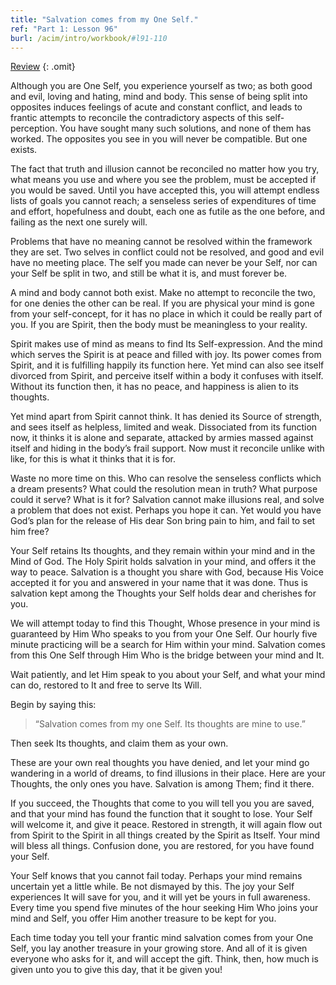 ```yaml
---
title: "Salvation comes from my One Self."
ref: "Part 1: Lesson 96"
burl: /acim/intro/workbook/#l91-110
---
```


<a class="hide-review" href="/acim/workbook/l113/#l096">Review</a>
{: .omit}

Although you are One Self, you experience yourself as two; as both good
and evil, loving and hating, mind and body. This sense of being split
into opposites induces feelings of acute and constant conflict, and
leads to frantic attempts to reconcile the contradictory aspects of this
self-perception. You have sought many such solutions, and none of them
has worked. The opposites you see in you will never be compatible. But
one exists.

The fact that truth and illusion cannot be reconciled no matter how you
try, what means you use and where you see the problem, must be accepted
if you would be saved. Until you have accepted this, you will attempt
endless lists of goals you cannot reach; a senseless series of
expenditures of time and effort, hopefulness and doubt, each one as
futile as the one before, and failing as the next one surely will.

Problems that have no meaning cannot be resolved within the framework
they are set. Two selves in conflict could not be resolved, and good and
evil have no meeting place. The self you made can never be your Self,
nor can your Self be split in two, and still be what it is, and must
forever be.

A mind and body cannot both exist. Make no attempt to reconcile the two,
for one denies the other can be real. If you are physical your mind is
gone from your self-concept, for it has no place in which it could be
really part of you. If you are Spirit, then the body must be meaningless
to your reality.

Spirit makes use of mind as means to find Its Self-expression. And the
mind which serves the Spirit is at peace and filled with joy. Its power
comes from Spirit, and it is fulfilling happily its function here. Yet
mind can also see itself divorced from Spirit, and perceive itself
within a body it confuses with itself. Without its function then, it has
no peace, and happiness is alien to its thoughts.

Yet mind apart from Spirit cannot think. It has denied its Source of
strength, and sees itself as helpless, limited and weak. Dissociated
from its function now, it thinks it is alone and separate, attacked by
armies massed against itself and hiding in the body’s frail support. Now
must it reconcile unlike with like, for this is what it thinks that it
is for.

Waste no more time on this. Who can resolve the senseless conflicts
which a dream presents? What could the resolution mean in truth? What
purpose could it serve? What is it for? Salvation cannot make illusions
real, and solve a problem that does not exist. Perhaps you hope it
can. Yet would you have God’s plan for the release of His dear Son bring
pain to him, and fail to set him free?

Your Self retains Its thoughts, and they remain within your mind and in
the Mind of God. The Holy Spirit holds salvation in your mind, and
offers it the way to peace. Salvation is a thought you share with God,
because His Voice accepted it for you and answered in your name that it
was done. Thus is salvation kept among the Thoughts your Self holds dear
and cherishes for you.

We will attempt today to find this Thought, Whose presence in your mind
is guaranteed by Him Who speaks to you from your One Self. Our hourly
five minute practicing will be a search for Him within your mind.
Salvation comes from this One Self through Him Who is the bridge between
your mind and It.

Wait patiently, and let Him speak to you about your Self, and what your
mind can do, restored to It and free to serve Its Will.

Begin by saying this:

> “Salvation comes from my one Self. Its thoughts are mine to use.”

Then seek Its thoughts, and claim them as your own.

These are your own real thoughts you have denied, and let your mind go
wandering in a world of dreams, to find illusions in their place. Here
are your Thoughts, the only ones you have. Salvation is among Them; find
it there.

If you succeed, the Thoughts that come to you will tell you you are
saved, and that your mind has found the function that it sought to lose.
Your Self will welcome it, and give it peace. Restored in strength, it
will again flow out from Spirit to the Spirit in all things created by
the Spirit as Itself. Your mind will bless all things. Confusion done,
you are restored, for you have found your Self.

Your Self knows that you cannot fail today. Perhaps your mind remains
uncertain yet a little while. Be not dismayed by this. The joy
your Self experiences It will save for you, and it will yet be yours in
full awareness. Every time you spend five minutes of the hour seeking
Him Who joins your mind and Self, you offer Him another treasure to be
kept for you.

Each time today you tell your frantic mind salvation comes from your One
Self, you lay another treasure in your growing store. And all of it is
given everyone who asks for it, and will accept the gift. Think, then,
how much is given unto you to give this day, that it be given you!

